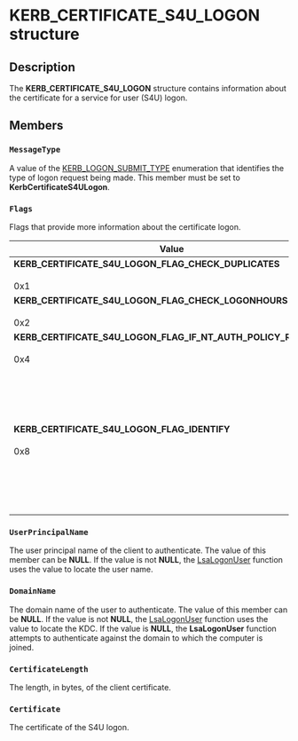 # KERB_CERTIFICATE_S4U_LOGON structure

## Description

The **KERB_CERTIFICATE_S4U_LOGON** structure contains information about the certificate for a service for user (S4U) logon.

## Members

### `MessageType`

A value of the [KERB_LOGON_SUBMIT_TYPE](https://learn.microsoft.com/windows/desktop/api/ntsecapi/ne-ntsecapi-kerb_logon_submit_type) enumeration that identifies the type of logon request being made. This member must be set to **KerbCertificateS4ULogon**.

### `Flags`

Flags that provide more information about the certificate logon.

| Value | Meaning |
| --- | --- |
| **KERB_CERTIFICATE_S4U_LOGON_FLAG_CHECK_DUPLICATES**<br><br>0x1 | The [Key Distribution Center](https://learn.microsoft.com/windows/desktop/SecAuthN/key-distribution-center) (KDC) checks for account mapping conflicts for the same certificate. |
| **KERB_CERTIFICATE_S4U_LOGON_FLAG_CHECK_LOGONHOURS**<br><br>0x2 | The KDC checks the length of time this account with this certificate has been logged on. |
| **KERB_CERTIFICATE_S4U_LOGON_FLAG_IF_NT_AUTH_POLICY_REQUIRED**<br><br>0x4 | The KDC checks to see if an authentication policy is set. |
| **KERB_CERTIFICATE_S4U_LOGON_FLAG_IDENTIFY**<br><br>0x8 | The KDC checks for identity only tokens instead of impersonation tokens. The request for the identity token must have the same value as the **KERB_S4U_LOGON_FLAG_IDENTIFY** flag in the [KERB_S4U_LOGON](https://learn.microsoft.com/windows/desktop/api/ntsecapi/ns-ntsecapi-kerb_s4u_logon) structure.<br><br>**Windows Server 2008 R2, Windows 7, Windows Server 2008 and Windows Vista with SP2:** This flag is not available. |

### `UserPrincipalName`

The user principal name of the client to authenticate. The value of this member can be **NULL**. If the value is not **NULL**, the [LsaLogonUser](https://learn.microsoft.com/windows/desktop/api/ntsecapi/nf-ntsecapi-lsalogonuser) function uses the value to locate the user name.

### `DomainName`

The domain name of the user to authenticate. The value of this member can be **NULL**. If the value is not **NULL**, the [LsaLogonUser](https://learn.microsoft.com/windows/desktop/api/ntsecapi/nf-ntsecapi-lsalogonuser) function uses the value to locate the KDC. If the value is **NULL**, the **LsaLogonUser** function attempts to authenticate against the domain to which the computer is joined.

### `CertificateLength`

The length, in bytes, of the client certificate.

### `Certificate`

The certificate of the S4U logon.